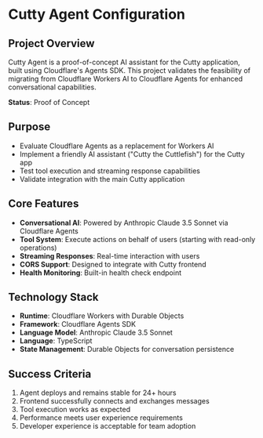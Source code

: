 # Cutty Agent Configuration

## Project Overview

Cutty Agent is a proof-of-concept AI assistant for the Cutty application, built using Cloudflare's Agents SDK. This project validates the feasibility of migrating from Cloudflare Workers AI to Cloudflare Agents for enhanced conversational capabilities.

**Status**: Proof of Concept

## Purpose

- Evaluate Cloudflare Agents as a replacement for Workers AI
- Implement a friendly AI assistant ("Cutty the Cuttlefish") for the Cutty app
- Test tool execution and streaming response capabilities
- Validate integration with the main Cutty application

## Core Features

- **Conversational AI**: Powered by Anthropic Claude 3.5 Sonnet via Cloudflare Agents
- **Tool System**: Execute actions on behalf of users (starting with read-only operations)
- **Streaming Responses**: Real-time interaction with users
- **CORS Support**: Designed to integrate with Cutty frontend
- **Health Monitoring**: Built-in health check endpoint

## Technology Stack

- **Runtime**: Cloudflare Workers with Durable Objects
- **Framework**: Cloudflare Agents SDK
- **Language Model**: Anthropic Claude 3.5 Sonnet
- **Language**: TypeScript
- **State Management**: Durable Objects for conversation persistence

## Success Criteria

1. Agent deploys and remains stable for 24+ hours
2. Frontend successfully connects and exchanges messages
3. Tool execution works as expected
4. Performance meets user experience requirements
5. Developer experience is acceptable for team adoption
